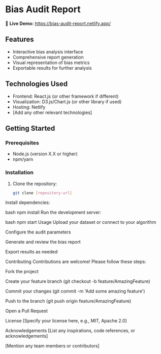 # Bias Audit Report

🚀 **Live Demo:** https://bias-audit-report.netlify.app/

## Features

- Interactive bias analysis interface
- Comprehensive report generation
- Visual representation of bias metrics
- Exportable results for further analysis

## Technologies Used

- Frontend: React.js (or other framework if different)
- Visualization: D3.js/Chart.js (or other library if used)
- Hosting: Netlify
- [Add any other relevant technologies]

## Getting Started

### Prerequisites

- Node.js (version X.X or higher)
- npm/yarn

### Installation

1. Clone the repository:
   ```bash
   git clone [repository-url]
Install dependencies:

bash
npm install
Run the development server:

bash
npm start
Usage
Upload your dataset or connect to your algorithm

Configure the audit parameters

Generate and review the bias report

Export results as needed

Contributing
Contributions are welcome! Please follow these steps:

Fork the project

Create your feature branch (git checkout -b feature/AmazingFeature)

Commit your changes (git commit -m 'Add some amazing feature')

Push to the branch (git push origin feature/AmazingFeature)

Open a Pull Request

License
[Specify your license here, e.g., MIT, Apache 2.0]

Acknowledgements
[List any inspirations, code references, or acknowledgements]

[Mention any team members or contributors]
